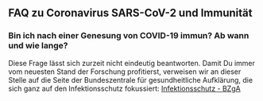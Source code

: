 ## FAQ zu Coronavirus SARS-CoV-2 und Immunität

### Bin ich nach einer Genesung von COVID-19 immun? Ab wann und wie lange?

Diese Frage lässt sich zurzeit nicht eindeutig beantworten. Damit Du immer vom neuesten Stand der Forschung profitierst, verweisen wir an dieser Stelle auf die Seite der Bundeszentrale für gesundheitliche Aufklärung, die sich ganz auf den Infektionsschutz fokussiert: [Infektionsschutz - BZgA](https://www.infektionsschutz.de/coronavirus/fragen-und-antworten/krankheitsverlauf-und-immunitaet.html#faq4235)


